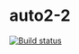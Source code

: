 # auto2-2
[![Build status](https://ci.appveyor.com/api/projects/status/jubba7jlgqjfgde8/branch/main?svg=true)](https://ci.appveyor.com/project/4ucheba/auto2-2/branch/main)
